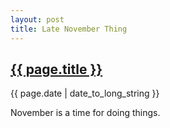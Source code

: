 ```yaml
---
layout: post
title: Late November Thing
---
```


<h2><a href="{{ page.url }}">{{ page.title }}</a></h2>

{{ page.date | date_to_long_string }}

November is a time for doing things.